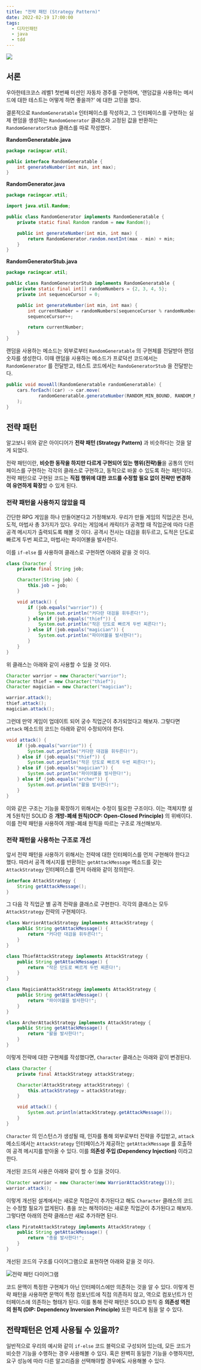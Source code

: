 ```yaml
---
title: "전략 패턴 (Strategy Pattern)"
date: 2022-02-19 17:00:00
tags:
  - 디자인패턴
  - java
  - tdd
---
```


![](./thumbnail.jpeg)

## 서론

우아한테크코스 레벨1 첫번째 미션인 자동차 경주를 구현하며, '랜덤값을 사용하는 메서드에 대한 테스트는 어떻게 하면 좋을까?' 에 대한 고민을 했다.

결론적으로 `RandomGeneratable` 인터페이스를 작성하고, 그 인터페이스를 구현하는 실제 랜덤을 생성하는 `RandomGenerator` 클래스와 고정된 값을 반환하는 `RandomGeneratorStub` 클래스를 따로 작성했다.

**RandomGeneratable.java**

```java
package racingcar.util;

public interface RandomGeneratable {
    int generateNumber(int min, int max);
}

```

**RandomGenerator.java**

```java
package racingcar.util;

import java.util.Random;

public class RandomGenerator implements RandomGeneratable {
    private static final Random random = new Random();

    public int generateNumber(int min, int max) {
        return RandomGenerator.random.nextInt(max - min) + min;
    }
}

```

**RandomGeneratorStub.java**

```java
package racingcar.util;

public class RandomGeneratorStub implements RandomGeneratable {
    private static final int[] randomNumbers = {2, 3, 4, 5};
    private int sequenceCursor = 0;

    public int generateNumber(int min, int max) {
        int currentNumber = randomNumbers[sequenceCursor % randomNumbers.length];
        sequenceCursor++;

        return currentNumber;
    }
}
```

랜덤을 사용하는 메소드는 외부로부터 `RandomGeneratable` 의 구현체를 전달받아 랜덤 숫자를 생성한다. 이때 랜덤을 사용하는 메소드가 프로덕션 코드에서는 `RandomGenerator` 를 전달받고, 테스트 코드에서는 `RandoGeneratorStub` 을 전달받는다.

```java
public void moveAll(RandomGeneratable randomGeneratable) {
    cars.forEach((car) -> car.move(
            randomGeneratable.generateNumber(RANDOM_MIN_BOUND, RANDOM_MAX_BOUND))
    );
}
```

## 전략 패턴

알고보니 위와 같은 아이디어가 **전략 패턴 (Strategy Pattern)** 과 비슷하다는 것을 알게 되었다.

전략 패턴이란, **비슷한 동작을 하지만 다르게 구현되어 있는 행위(전략)들**을 공통의 인터페이스를 구현하는 각각의 클래스로 구현하고, 동적으로 바꿀 수 있도록 하는 패턴이다. 전략 패턴으로 구현된 코드는 **직접 행위에 대한 코드를 수정할 필요 없이 전략만 변경하여 유연하게 확장**할 수 있게 된다.

### 전략 패턴을 사용하지 않았을 때

간단한 RPG 게임을 하나 만들어본다고 가정해보자. 우리가 만들 게임의 직업군은 전사, 도적, 마법사 총 3가지가 있다. 우리는 게임에서 캐릭터가 공격할 때 직업군에 따라 다른 공격 메시지가 출력되도록 해볼 것 이다. 공격시 전사는 대검을 휘두르고, 도적은 단도로 빠르게 두번 찌르고, 마법사는 파이어볼을 발사한다.

이를 `if-else` 를 사용하여 클래스로 구현하면 아래와 같을 것 이다.

```java
class Character {
    private final String job;

    Character(String job) {
        this.job = job;
    }

    void attack() {
        if (job.equals("warrior")) {
            System.out.println("커다란 대검을 휘두른다!");
        } else if (job.equals("thief")) {
            System.out.println("작은 단도로 빠르게 두번 찌른다!");
        } else if (job.equals("magician")) {
            System.out.println("파이어볼을 발사한다!");
        }
    }
}
```

위 클래스는 아래와 같이 사용할 수 있을 것 이다.

```java
Character warrior = new Character("warrior");
Character thief = new Character("thief");
Character magician = new Character("magician");

warrior.attack();
thief.attack();
magician.attack();
```

그런데 만약 게임이 업데이트 되어 궁수 직업군이 추가되었다고 해보자. 그렇다면 `attack` 메소드의 코드는 아래와 같이 수정되어야 한다.

```java
void attack() {
    if (job.equals("warrior")) {
        System.out.println("커다란 대검을 휘두른다!");
    } else if (job.equals("thief")) {
        System.out.println("작은 단도로 빠르게 두번 찌른다!");
    } else if (job.equals("magician")) {
        System.out.println("파이어볼을 발사한다!");
    } else if (job.equals("archer")) {
        System.out.println("활을 발사한다!");
    }
}
```

이와 같은 구조는 기능을 확장하기 위해서는 수정이 필요한 구조이다. 이는 객체지향 설계 5원칙인 SOLID 중 **개방-폐쇄 원칙(OCP: Open-Closed Principle)** 의 위배이다. 이를 전략 패턴을 사용하여 개발-폐쇄 원칙을 따르는 구조로 개선해보자.

### 전략 패턴을 사용하는 구조로 개선

앞서 전략 패턴을 사용하기 위해서는 전략에 대한 인터페이스를 먼저 구현해야 한다고 했다. 따라서 공격 메시지를 반환하는 `getAttackMessage` 메소드를 갖는 `AttackStrategy` 인터페이스를 먼저 아래와 같이 정의한다.

```java
interface AttackStrategy {
    String getAttackMessage();
}
```

그 다음 각 직업군 별 공격 전략을 클래스로 구현한다. 각각의 클래스는 모두 `AttackStrategy` 전략의 구현체이다.

```java
class WarriorAttackStrategy implements AttackStrategy {
    public String getAttackMessage() {
        return "커다란 대검을 휘두른다!";
    }
}

class ThiefAttackStrategy implements AttackStrategy {
    public String getAttackMessage() {
        return "작은 단도로 빠르게 두번 찌른다!";
    }
}

class MagicianAttackStrategy implements AttackStrategy {
    public String getAttackMessage() {
        return "파이어볼을 발사한다!";
    }
}

class ArcherAttackStrategy implements AttackStrategy {
    public String getAttackMessage() {
        return "활을 발사한다!";
    }
}
```

이렇게 전략에 대한 구현체를 작성했다면, `Character` 클래스는 아래와 같이 변경된다.

```java
class Character {
    private final AttackStrategy attackStrategy;

    Character(AttackStrategy attackStrategy) {
        this.attackStrategy = attackStrategy;
    }

    void attack() {
        System.out.println(attackStrategy.getAttackMessage());
    }
}
```

`Character` 의 인스턴스가 생성될 때, 인자를 통해 외부로부터 전략을 주입받고, `attack` 메소드에서는 `AttackStrategy` 인터페이스가 제공하는 `getAttackMessage` 를 호출하여 공격 메시지를 받아올 수 있다. 이를 **의존성 주입 (Dependency Injection)** 이라고 한다.

개선된 코드의 사용은 아래와 같이 할 수 있을 것이다.

```java
Character warrior = new Character(new WarriorAttackStrategy());
warrior.attack();
```

이렇게 개선된 설계에서는 새로운 직업군이 추가된다고 해도 `Character` 클래스의 코드는 수정할 필요가 없게된다. 총을 쏘는 해적이라는 새로운 직업군이 추가된다고 해보자. 그렇다면 아래의 전략 클래스만 새로 추가하면 된다.

```java
class PirateAttackStrategy implements AttackStrategy {
    public String getAttackMessage() {
        return "총을 발사한다!";
    }
}
```

개선된 코드의 구조를 다이어그램으로 표현하면 아래와 같을 것 이다.

![전략 패턴 다이어그램](./strategy.png)

코드 문맥이 특정한 구현체가 아닌 인터페이스에만 의존하는 것을 알 수 있다. 이렇게 전략 패턴을 사용하면 문맥이 특정 컴포넌트에 직접 의존하지 않고, 역으로 컴포넌트가 인터페이스에 의존하는 형태가 된다. 이를 통해 전략 패턴은 SOLID 원칙 중 **의존성 역전의 원칙 (DIP: Dependency Inversion Principle)** 또한 따르게 됨을 알 수 있다.

## 전략패턴은 언제 사용될 수 있을까?

일반적으로 우리의 예시와 같이 `if-else` 코드 블럭으로 구성되어 있는데, 모든 코드가 비슷한 기능을 수행하는 경우 사용해볼 수 있다. 혹은 완벽히 동일한 기능을 수행하지만, 요구 성능에 따라 다른 알고리즘을 선택해야할 경우에도 사용해볼 수 있다.
